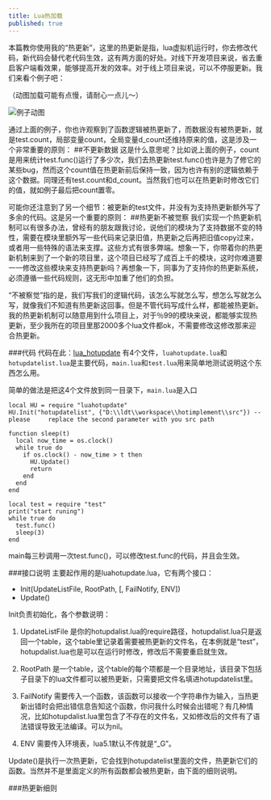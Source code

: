 ```yaml
---
title: Lua热加载
published: true
---
```



本篇教你使用我的“热更新”，这里的热更新是指，lua虚拟机运行时，你去修改代码，新代码会替代老代码生效，这有两方面的好处。对线下开发项目来说，省去重启客户端看效果，能够提高开发的效率。对于线上项目来说，可以不停服更新。我们来看个例子吧：

（动图加载可能有点慢，请耐心一点儿～）

![例子动图]({{site.baseurl}}/images/hotupdate-example.gif)

通过上面的例子，你也许观察到了函数逻辑被热更新了，而数据没有被热更新，就是test.count，局部变量count，全局变量d_count还维持原来的值，这是涉及一个非常重要的原则：
##不更新数据
这是什么意思呢？比如说上面的例子，count是用来统计test.func()运行了多少次，我们去热更新test.func()也许是为了修它的某些bug，然而这个count值在热更新前后保持一致，因为也许有别的逻辑依赖于这个数据。同理还有test.count和d_count。当然我们也可以在热更新时修改它们的值，就如例子最后把count置零。

可能你还注意到了另一个细节：被更新的test文件，并没有为支持热更新额外写了多余的代码。这是另一个重要的原则：
##热更新不被觉察
我们实现一个热更新机制可以有很多办法，曾经有的朋友跟我讨论，说他们的模块为了支持数据不变的特性，需要在模块里额外写一些代码来记录旧值，热更新之后再把旧值copy过来，或者用一些特殊的语法来支撑。这些方式有很多弊端。想象一下，你带着你的热更新机制来到了一个新的项目里，这个项目已经写了成百上千的模块，这时你难道要一一修改这些模块来支持热更新吗？再想象一下，同事为了支持你的热更新系统，必须遵循一些代码规则，这无形中加重了他们的负担。

“不被察觉”指的是，我们写我们的逻辑代码，该怎么写就怎么写，想怎么写就怎么写，就像我们不知道有热更新这回事。但是不管代码写成什么样，都能被热更新。我的热更新机制可以随意用到什么项目上，对于％99的模块来说，都能够实现热更新，至少我所在的项目里那2000多个lua文件都ok，不需要修改这修改那来迎合热更新。

###代码
代码在此：[lua_hotupdate](https://github.com/asqbtcupid/lua_hotupdate)
有4个文件，`luahotupdate.lua`和`hotupdatelist.lua`是主要代码，`main.lua`和`test.lua`用来简单地测试说明这个东西怎么用。

简单的做法是把这4个文件放到同一目录下，`main.lua`是入口

    local HU = require "luahotupdate"
    HU.Init("hotupdatelist", {"D:\\ldt\\workspace\\hotimplement\\src"}) --please 	 replace the second parameter with you src path
    
    function sleep(t)
      local now_time = os.clock()
      while true do
        if os.clock() - now_time > t then
          HU.Update() 
          return 
        end
      end
    end
   
   	local test = require "test"
    print("start runing")
    while true do
      test.func()
      sleep(3)
    end

main每三秒调用一次test.func()，可以修改test.func的代码，并且会生效。
    
###接口说明
主要起作用的是luahotupdate.lua，它有两个接口：

- Init(UpdateListFile, RootPath, [, FailNotify, ENV])
- Update()

Init负责初始化，各个参数说明：

1. UpdateListFile
是你的hotupdalist.lua的require路径，hotupdalist.lua只是返回一个table，这个table里记录着需要被热更新的文件名，在本例就是“test”，hotupdalist.lua也是可以在运行时修改，修改后不需要重启就生效。

2. RootPath
是一个table，这个table的每个项都是一个目录地址，该目录下包括子目录下的lua文件都可以被热更新，只需要把文件名填进hotupdatelist里。

3. FailNotify
需要传入一个函数，该函数可以接收一个字符串作为输入，当热更新出错时会把出错信息告知这个函数，你问我什么时候会出错呢？有几种情况，比如hotupdalist.lua里包含了不存在的文件名，又如修改后的文件有了语法错误导致无法编译。可以为nil。

4. ENV
需要传入环境表，lua5.1默认不传就是“_G”。

Update()是执行一次热更新，它会找到hotupdatelist里面的文件，热更新它们的函数。当然并不是里面定义的所有函数都会被热更新，由下面的细则说明。

###热更新细则


